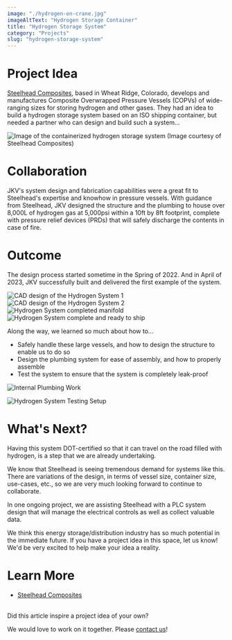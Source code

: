 ```yaml
---
image: "./hydrogen-on-crane.jpg"
imageAltText: "Hydrogen Storage Container"
title: "Hydrogen Storage System"
category: "Projects"
slug: "hydrogen-storage-system"
---
```


# Project Idea

[Steelhead Composites](https://steelheadcomposites.com/hydrogen-storage/), based in Wheat Ridge, Colorado, develops and manufactures Composite Overwrapped Pressure Vessels (COPVs) of wide-ranging sizes for storing hydrogen and other gases. They had an idea to build a hydrogen storage system based on an ISO shipping container, but needed a partner who can design and build such a system...

![Image of the containerized hydrogen storage system (Image courtesy of Steelhead Composites)](./HydrogenCube-Plus-Containerized-Hydrogen-Storage-1.jpg)

# Collaboration

JKV's system design and fabrication capabilities were a great fit to Steelhead's expertise and knowhow in pressure vessels. With guidance from Steelhead, JKV designed the structure and the plumbing to house over 8,000L of hydrogen gas at 5,000psi within a 10ft by 8ft footprint, complete with pressure relief devices (PRDs) that will safely discharge the contents in case of fire. 

# Outcome

The design process started sometime in the Spring of 2022. And in April of 2023, JKV successfully built and delivered the first example of the system.

![CAD design of the Hydrogen System 1](./hydrogen-cad-1.jpg)
![CAD design of the Hydrogen System 2](./hydrogen-cad-2.jpg)
![Hydrogen System completed manifold](./hydrogen-manifold.jpg)
![Hydrogen System complete and ready to ship](./hydrogen-on-crane.jpg)

Along the way, we learned so much about how to...

* Safely handle these large vessels, and how to design the structure to enable us to do so
* Design the plumbing system for ease of assembly, and how to properly assemble 
* Test the system to ensure that the system is completely leak-proof

![Internal Plumbing Work](./hydrogen_internal_plumbing.jpg)

![Hydrogen System Testing Setup](./hydrogen_testing.jpg)

# What's Next?

Having this system DOT-certified so that it can travel on the road filled with hydrogen, is a step that we are already undertaking. 

We know that Steelhead is seeing tremendous demand for systems like this. There are variations of the design, in terms of vessel size, container size, use-cases, etc., so we are very much looking forward to continue to collaborate.

In one ongoing project, we are assisting Steelhead with a PLC system design that will manage the electrical controls as well as collect valuable data.

We think this energy storage/distribution industry has so much potential in the immediate future. If you have a project idea in this space, let us know! We'd be very excited to help make your idea a reality.


# Learn More

* [Steelhead Composites](https://steelheadcomposites.com/)

<br/>
Did this article inspire a project idea of your own? 

We would love to work on it together. Please [contact us](/contact)!